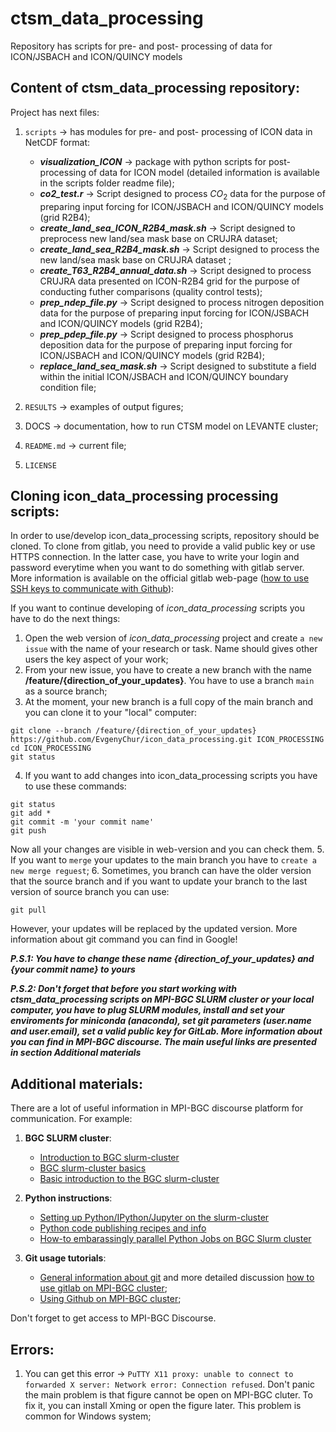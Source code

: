 # ctsm_data_processing
Repository has scripts for pre- and post- processing of data for ICON/JSBACH and ICON/QUINCY models

## Content of ctsm_data_processing repository:
Project has next files:
1. `scripts` -> has modules for pre- and post- processing of ICON data in NetCDF format:
    - ***visualization_ICON*** -> package with python scripts for post- processing of data for ICON model (detailed information is available in the scripts folder readme file);
    - ***co2_test.r*** -> Script designed to process $CO_2$ data for the purpose of preparing input forcing for ICON/JSBACH and ICON/QUINCY models (grid R2B4);
    - ***create_land_sea_ICON_R2B4_mask.sh*** -> Script designed to preprocess new land/sea mask base on CRUJRA dataset;
    - ***create_land_sea_R2B4_mask.sh*** -> Script designed to process the new land/sea mask base on CRUJRA dataset ;
    - ***create_T63_R2B4_annual_data.sh*** -> Script designed to process CRUJRA data presented on ICON-R2B4 grid for the purpose of conducting futher comparisons (quality control tests);
    - ***prep_ndep_file.py*** ->  Script designed to process nitrogen deposition data for the purpose of preparing input forcing for ICON/JSBACH and ICON/QUINCY models (grid R2B4);
    - ***prep_pdep_file.py*** -> Script designed to process phosphorus deposition data for the purpose of preparing input forcing for ICON/JSBACH and ICON/QUINCY models (grid R2B4);
    - ***replace_land_sea_mask.sh*** -> Script designed to substitute a field within the initial ICON/JSBACH and ICON/QUINCY boundary condition file;

2. `RESULTS` -> examples of output figures;

3. DOCS -> documentation, how to run CTSM model on LEVANTE cluster;

4. `README.md` -> current file;

5. `LICENSE`


## Cloning icon_data_processing processing scripts:
In order to use/develop icon_data_processing scripts, repository should be cloned. To clone from gitlab, you need to provide a valid public key or use HTTPS connection. In the latter case, you have to write your login and password everytime when you want to do something with gitlab server. More information is available on the official gitlab web-page ([how to use SSH keys to communicate with Github][2]):

If you want to continue developing of *icon_data_processing* scripts you have to do the next things:
1. Open the web version of *icon_data_processing* project and create `a new issue` with the name of your research or task. Name should gives other users the key aspect of your work;
2. From your new issue, you have to create a new branch with the name **/feature/{direction_of_your_updates}**. You have to use a branch `main` as a source branch;
3. At the moment, your new branch is a full copy of the main branch and you can clone it to your "local" computer:
```
git clone --branch /feature/{direction_of_your_updates} https://github.com/EvgenyChur/icon_data_processing.git ICON_PROCESSING
cd ICON_PROCESSING
git status
```
4. If you want to add changes into icon_data_processing scripts you have to use these commands:
```
git status
git add *
git commit -m 'your commit name'
git push
```
Now all your changes are visible in web-version and you can check them.
5. If you want to `merge` your updates to the main branch you have to `create a new merge reguest`;
6. Sometimes, you branch can have the older version that the source branch and if you want to update your branch to the last version of source branch you can use:
```
git pull
```
However, your updates will be replaced by the updated version. More information about git command you can find in Google!


***P.S.1: You have to change these name {direction_of_your_updates} and {your commit name} to yours***

***P.S.2: Don't forget that before you start working with ctsm_data_processing scripts on MPI-BGC SLURM cluster or your local computer, you have to plug SLURM modules, install and set your enviroments for miniconda (anaconda), set git parameters (user.name and user.email), set a valid public key for GitLab. More information about you can find in MPI-BGC discourse. The main useful links are presented in section Additional materials***

## Additional materials:
There are a lot of useful information in MPI-BGC discourse platform for communication. For example:
1. **BGC SLURM cluster**:
    - [Introduction to BGC slurm-cluster][9]
    - [BGC slurm-cluster basics][10]
    - [Basic introduction to the BGC slurm-cluster][11]

2. **Python instructions**:
    - [Setting up Python/IPython/Jupyter on the slurm-cluster][6]
    - [Python code publishing recipes and info][7]
    - [How-to embarassingly parallel Python Jobs on BGC Slurm cluster][8]

3. **Git usage tutorials**:
    - [General information about git][3] and more detailed discussion [how to use gitlab on MPI-BGC cluster][4];
    - [Using Github on MPI-BGC cluster][5];

Don't forget to get access to MPI-BGC Discourse.

[link1]: https://git.bgc-jena.mpg.de/abastos/esa-cci-reccap2a/-/blob/Version_19082022/REPORTS/RECCAP2-A_Protocol.docx
[link2]: https://climate.esa.int/en/projects/reccap-2/

[2]: https://docs.github.com/en/authentication/connecting-to-github-with-ssh/adding-a-new-ssh-key-to-your-github-account
[3]: https://bgc.discourse.mpg.de/t/git-usage-tutorial/40
[4]: https://bgc.discourse.mpg.de/t/git-usage-tutorial-discussion/3049
[5]: https://bgc.discourse.mpg.de/t/using-github-on-cluster-development-nodes/3711
[6]: https://bgc.discourse.mpg.de/t/setting-up-python-ipython-jupyter-on-the-slurm-cluster/2975
[7]: https://bgc.discourse.mpg.de/t/python-code-publishing-recipes-and-info/2132
[8]: https://bgc.discourse.mpg.de/t/how-to-embarassingly-parallel-python-jobs-on-bgc-slurm-cluster/3691
[9]: https://bgc.discourse.mpg.de/t/introduction-to-bgc-slurm-cluster/3142
[10]: https://bgc.discourse.mpg.de/t/bgc-slurm-cluster-basics/3482
[11]: https://bgc.discourse.mpg.de/t/basic-introduction-to-the-bgc-slurm-cluster/3663

## Errors:
1. You can get this error -> `PuTTY X11 proxy: unable to connect to forwarded X server: Network error: Connection refused`. Don't panic the main problem is that figure cannot be open on MPI-BGC cluter. To fix it, you can install Xming or open the figure later. This problem is common for Windows system;